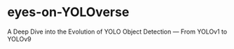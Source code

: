 # eyes-on-YOLOverse
A Deep Dive into the Evolution of YOLO Object Detection — From YOLOv1 to YOLOv9
